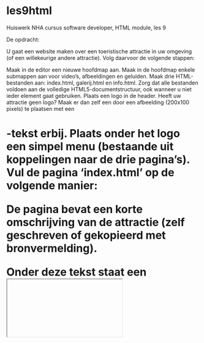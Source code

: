 # les9html
Huiswerk NHA cursus software developer, HTML module, les 9

De opdracht:

U gaat een website maken over een toeristische attractie in uw omgeving (of een willekeurige andere attractie). Volg daarvoor de volgende stappen:


Maak in de editor een nieuwe hoofdmap aan.
Maak in de hoofdmap enkele submappen aan voor video’s, afbeeldingen en geluiden.
Maak drie HTML-bestanden aan: index.html, galerij.html en info.html. Zorg dat alle bestanden voldoen aan de volledige HTML5-documentstructuur, ook wanneer u niet ieder element gaat gebruiken.
Plaats een logo in de header. Heeft uw attractie geen logo? Maak er dan zelf een door een afbeelding (200x100 pixels) te plaatsen met een <h1>-tekst erbij.
Plaats onder het logo een simpel menu (bestaande uit koppelingen naar de drie pagina’s).
Vul de pagina ‘index.html’ op de volgende manier:

De pagina bevat een korte omschrijving van de attractie (zelf geschreven of gekopieerd met bronvermelding).

Onder deze tekst staat een <iframe> met daarin een weergave van de officiële website van de attractie. Heeft uw attractie geen website? Plaats dan de Wikipedia-pagina over de attractie of de website van de gemeente waarin u woont.

	Zoals eerder vermeld, is er een kans dat u een foutmelding krijgt in de browser. Dat komt doordat steeds meer 'bekende' websites het gebruik van <iframe> weigeren, om zo misbruik en potentiële criminaliteit te vermijden. Zoek daarom naar een minder populaire website. Lukt dat niet, voer dan de code in van een niet-werkende website in. U zult er niet op worden afgerekend wanneer de verbinding geweigerd wordt.
Vul de pagina ‘galerij.html’ op de volgende manier:

De pagina bevat minimaal drie afbeeldingen van de attractie.
Onder de afbeeldingen staat een geluidsbestand naar keuze.
Vul de pagina ‘info.html’ op de volgende manier:

Op de pagina staan de openingstijden van de attractie en eventuele andere relevante informatie (zoals een routebeschrijving en de entreeprijzen).
Onder de informatie staan minimaal twee YouTube-video’s met beelden van de attractie (of YouTube-video’s naar eigen keuze).
Zet uw pagina online met behulp van GitHub.
Stuur GitHub-link of uw domeinnaam via Plaza naar uw docent.
